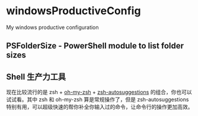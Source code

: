 # windowsProductiveConfig
My windows productive configuration

## PSFolderSize - PowerShell module to list folder sizes

## Shell 生产力工具
现在比较流行的是 zsh + [oh-my-zsh](https://ohmyz.sh) + [zsh-autosuggestions](https://github.com/zsh-users/zsh-autosuggestions) 的组合，你也可以试试看。其中 zsh 和 oh-my-zsh 算是常规操作了，但是 zsh-autosuggestions 特别有用，可以超级快速的帮你补全你输入过的命令，让命令行的操作更加高效。
